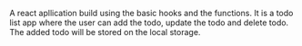 A react apllication build using the basic hooks and the functions. It is a todo list app where the user can add the todo, update the todo and delete todo. The added todo will be stored on the local storage.
